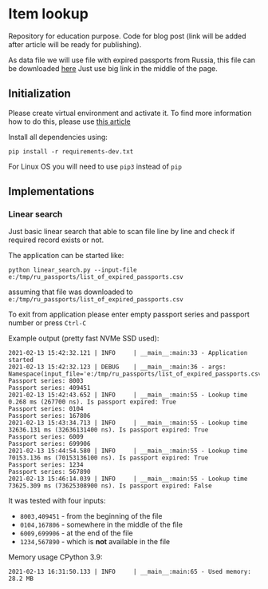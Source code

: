 # Item lookup

Repository for education purpose. Code for blog post (link will be added after 
article will be ready for publishing).

As data file we will use file with expired passports from Russia, this file 
can be downloaded [here](http://сервисы.гувм.мвд.рф/info-service.htm?sid=2000)
Just use big link in the middle of the page.

## Initialization

Please create virtual environment and activate it. To find more information how to do this,
please use [this article](https://docs.python.org/3/tutorial/venv.html)

Install all dependencies using:

```
pip install -r requirements-dev.txt
```

For Linux OS you will need to use `pip3` instead of `pip`

## Implementations

### Linear search

Just basic linear search that able to scan file line by line and check if
required record exists or not.

The application can be started like:

```
python linear_search.py --input-file e:/tmp/ru_passports/list_of_expired_passports.csv
```

assuming that file was downloaded to `e:/tmp/ru_passports/list_of_expired_passports.csv`

To exit from application please enter empty passport series and passport number 
or press `Ctrl-C` 

Example output (pretty fast NVMe SSD used):

```
2021-02-13 15:42:32.121 | INFO     | __main__:main:33 - Application started
2021-02-13 15:42:32.123 | DEBUG    | __main__:main:36 - args: Namespace(input_file='e:/tmp/ru_passports/list_of_expired_passports.csv')
Passport series: 8003
Passport series: 409451
2021-02-13 15:42:43.652 | INFO     | __main__:main:55 - Lookup time 0.268 ms (267700 ns). Is passport expired: True
Passport series: 0104
Passport series: 167806
2021-02-13 15:43:34.713 | INFO     | __main__:main:55 - Lookup time 32636.131 ms (32636131400 ns). Is passport expired: True
Passport series: 6009
Passport series: 699906
2021-02-13 15:44:54.580 | INFO     | __main__:main:55 - Lookup time 70153.136 ms (70153136100 ns). Is passport expired: True
Passport series: 1234
Passport series: 567890
2021-02-13 15:46:14.039 | INFO     | __main__:main:55 - Lookup time 73625.309 ms (73625308900 ns). Is passport expired: False
```

It was tested with four inputs:

- `8003,409451` - from the beginning of the file
- `0104,167806` - somewhere in the middle of the file
- `6009,699906` - at the end of the file
- `1234,567890` - which is **not** available in the file

Memory usage CPython 3.9:

```
2021-02-13 16:31:50.133 | INFO     | __main__:main:65 - Used memory: 28.2 MB
```

